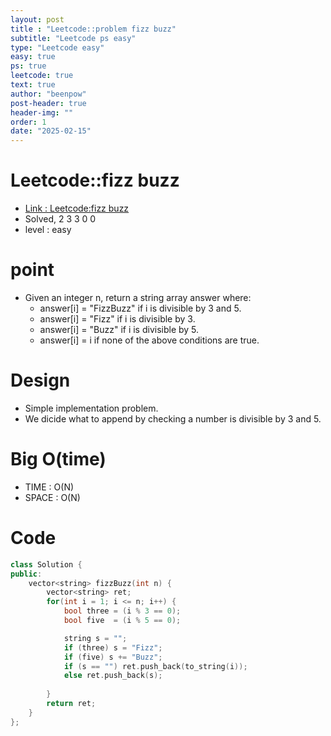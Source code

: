 ```yaml
---
layout: post
title : "Leetcode::problem fizz buzz"
subtitle: "Leetcode ps easy"
type: "Leetcode easy"
easy: true
ps: true
leetcode: true
text: true
author: "beenpow"
post-header: true
header-img: ""
order: 1
date: "2025-02-15"
---
```


# Leetcode::fizz buzz
- [Link : Leetcode:fizz buzz](https://leetcode.com/problems/fizz-buzz/?envType=company&envId=google&favoriteSlug=google-thirty-days)
- Solved, 2 3 3 0 0
- level : easy

# point
- Given an integer n, return a string array answer where:
	- answer[i] = "FizzBuzz" if i is divisible by 3 and 5.
	- answer[i] = "Fizz" if i is divisible by 3.
	- answer[i] = "Buzz" if i is divisible by 5.
	- answer[i] = i if none of the above conditions are true.

# Design
- Simple implementation problem.
- We dicide what to append by checking a number is divisible by 3 and 5.

# Big O(time)
- TIME : O(N)
- SPACE : O(N)

# Code

```cpp
class Solution {
public:
    vector<string> fizzBuzz(int n) {
        vector<string> ret;
        for(int i = 1; i <= n; i++) {
            bool three = (i % 3 == 0);
            bool five  = (i % 5 == 0);

            string s = "";
            if (three) s = "Fizz";
            if (five) s += "Buzz";
            if (s == "") ret.push_back(to_string(i));
            else ret.push_back(s);
            
        }
        return ret;
    }
};
```
